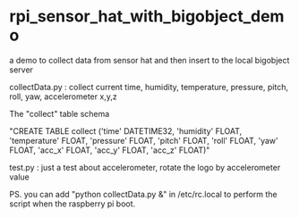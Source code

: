 # rpi_sensor_hat_with_bigobject_demo
a demo to collect data from sensor hat and then insert to the local bigobject server

collectData.py : 
collect current time, humidity, temperature, pressure, pitch, roll, yaw, accelerometer x,y,z

The "collect" table schema 

"CREATE TABLE collect ('time' DATETIME32, 'humidity' FLOAT, 'temperature' FLOAT, 'pressure' FLOAT, 'pitch' FLOAT, 'roll' FLOAT, 'yaw' FLOAT, 'acc_x' FLOAT, 'acc_y' FLOAT, 'acc_z' FLOAT)"


test.py : 
just a test about accelerometer, rotate the logo by accelerometer value


PS. you can add "python collectData.py &" in /etc/rc.local to perform the script when the raspberry pi boot.
